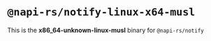 # `@napi-rs/notify-linux-x64-musl`

This is the **x86_64-unknown-linux-musl** binary for `@napi-rs/notify`
